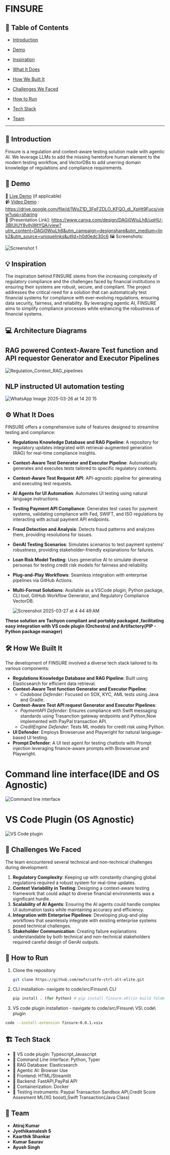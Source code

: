 # FINSURE

## 📌 Table of Contents
- [Introduction](#introduction)
- [Demo](#demo)
- [Inspiration](#inspiration)
- [What It Does](#what-it-does)
- [How We Built It](#how-we-built-it)
- [Challenges We Faced](#challenges-we-faced)
- [How to Run](#how-to-run)

- [Tech Stack](#tech-stack)
- [Team](#team)

---

## 🎯 Introduction
Finsure is a regulation and context-aware testing solution made with agentic AI. We leverage LLMs to add the missing heretofore human element to the modern testing workflow, and VectorDBs to add unerring domain knowledge of regulations and compliance requirements. 

## 🎥 Demo
🔗 [Live Demo](#) (if applicable)  
📹 [Video Demo](#) : https://drive.google.com/file/d/1WxZ1D_3FeFZDLO_KFQO_di_XpHt9Fucs/view?usp=sharing  
🔗 [Presentation Link]: https://www.canva.com/design/DAGi0WiuLh8/uqHU-3BlUIUY8vlhjWtYQA/view?utm_content=DAGi0WiuLh8&utm_campaign=designshare&utm_medium=link2&utm_source=uniquelinks&utlId=h0d0edc30c6
🖼️ Screenshots:

![Screenshot 1](link-to-image)


## 💡 Inspiration

The inspiration behind FINSURE stems from the increasing complexity of regulatory compliance and the challenges faced by financial institutions in ensuring their systems are robust, secure, and compliant. The project addresses the critical need for a solution that can automatically test financial systems for compliance with ever-evolving regulations, ensuring data security, fairness, and reliability. By leveraging agentic AI, FINSURE aims to simplify compliance processes while enhancing the robustness of financial systems.

## 💻 Architecture Diagrams
## RAG powered Context-Aware Test function and API requestor Generator and Executor Pipelines
![Regulation_Context_RAG_pipelines](https://github.com/user-attachments/assets/bfafd91c-4c6b-4407-9757-c21367168a6b)

## NLP instructed UI automation testing
![WhatsApp Image 2025-03-26 at 14 20 15](https://github.com/user-attachments/assets/b5523cf5-5cb0-44eb-9687-49b8313929bf)



## ⚙️ What It Does

FINSURE offers a comprehensive suite of features designed to streamline testing and compliance:
- **Regulations Knowledge Database and RAG Pipeline**: A repository for regulatory updates integrated with retrieval-augmented generation (RAG) for real-time compliance insights.
- **Context-Aware Test Generator and Executor Pipeline**: Automatically generates and executes tests tailored to specific regulatory contexts.
- **Context-Aware Test Request API**: API-agnostic pipeline for generating and executing test requests.
- **AI Agents for UI Automation**: Automates UI testing using natural language instructions.
- **Testing Payment API Compliance**: Generates test cases for payment systems, validating compliance with Fed, SWIFT, and ISO regulations by interacting with actual payment API endpoints.
- **Fraud Detection and Analysis**: Detects fraud patterns and analyzes them, providing resolutions for issues.
- **GenAI Testing Scenarios**: Simulates scenarios to test payment systems' robustness, providing stakeholder-friendly explanations for failures.
- **Loan Risk Model Testing**: Uses generative AI to simulate diverse personas for testing credit risk models for fairness and reliability.
- **Plug-and-Play Workflows**: Seamless integration with enterprise pipelines via GitHub Actions.
- **Multi-Format Solutions**: Available as a VSCode plugin, Python package, CLI tool, GitHub Workflow Generator, and Regulatory Compliance VectorDB.

  <img alt="Screenshot 2025-03-27 at 4 44 49 AM" src="https://github.com/user-attachments/assets/0f417c2b-9f90-4204-a5a0-024f46fb7b51" />

**These solution are Tachyon compliant and portably packaged ,facilitating easy integration with VS code plugin (Orchestra) and Artifactory(PIP - Python package manager)**


## 🛠️ How We Built It

The development of FINSURE involved a diverse tech stack tailored to its various components:

- **Regulations Knowledge Database and RAG Pipeline**: Built using Elasticsearch for efficient data retrieval.
- **Context-Aware Test function Generator and Executor Pipeline**:
    - *Codebase Defender*: Focused on SOX, KYC, AML tests using Java and Gradle.
- **Context-Aware Test API request Generator and Executor Pipelines**:
    - *PaymentAPI Defender*: Ensures compliance with Swift messaging standards using Trasanction gateway endpoints and Python,Now implemented with PayPal transaction API.
    - *CreditEngine Defender*: Tests ML models for credit risk using Python.
- **UI Defender**: Employs Browseruse and Playwright for natural language-based UI testing.
- **Prompt Defender**: A UI test agent for testing chatbots with Prompt injection leveraging finance-aware prompts with Browseruse and Playwright.

# Command line interface(IDE and OS Agnostic)
  ![Command line interface](https://github.com/user-attachments/assets/cdb723ad-6c40-4af3-a57a-f93de1052174)
# VS Code Plugin (OS Agnostic) 
  ![VS Code plugin](https://github.com/user-attachments/assets/8e54c5dd-790a-4e84-97c8-f55940827b93)



## 🚧 Challenges We Faced

The team encountered several technical and non-technical challenges during development:

1. **Regulatory Complexity**: Keeping up with constantly changing global regulations required a robust system for real-time updates.
2. **Context Variability in Testing**: Designing a context-aware testing framework that could adapt to diverse financial environments was a significant hurdle.
3. **Scalability of AI Agents**: Ensuring the AI agents could handle complex UI automation tasks while maintaining accuracy and efficiency.
4. **Integration with Enterprise Pipelines**: Developing plug-and-play workflows that seamlessly integrate with existing enterprise systems posed technical challenges.
5. **Stakeholder Communication**: Creating failure explanations understandable by both technical and non-technical stakeholders required careful design of GenAI outputs.
## 🏃 How to Run
1. Clone the repository  
   ```sh
   git clone https://github.com/ewfx/catfe-ctrl-alt-elite.git
   ```
2. CLI installation- navigate to code/src/Finsure\ CLI
   ```sh
   pip install . (for Python) # pip install finsure.whl(in build folder)
   ```
3.  VS code plugin installation - navigate to code/src/Finsure\ VS\ code\ plugin 
   ```sh
   code --install-extension finsure-0.0.1.vsix 
   ```

## 🏗️ Tech Stack
- 🔹 VS code plugin: Typescript,Javascript
- 🔹 Command Line interface: Python, Typer
- 🔹 RAG Database: Elasticsearch
- 🔹 Agentic AI: Browser Use
- 🔹 Frontend: HTML/Streamlit
- 🔹 Backend: FastAPI,PayPal API
- 🔹 Containerization: Docker
- 🔹 Testing instruments: Paypal Transaction Sandbox API,Credit Score Assesment ML(XG boost),Swift Transaction(Java Class)
  
## 👥 Team
- **Atiraj Kumar** 
- **Jyothikamalesh S**
- **Kaarthik Shankar** 
- **Kumar Saurav** 
- **Ayush Singh**
